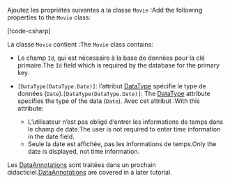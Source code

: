 <span data-ttu-id="b0024-101">Ajoutez les propriétés suivantes à la classe `Movie` :</span><span class="sxs-lookup"><span data-stu-id="b0024-101">Add the following properties to the `Movie` class:</span></span>

[!code-csharp[](~/tutorials/first-mvc-app/start-mvc/sample/MvcMovie22/Models/Movie.cs?name=snippet1)]

<span data-ttu-id="b0024-102">La classe `Movie` contient :</span><span class="sxs-lookup"><span data-stu-id="b0024-102">The `Movie` class contains:</span></span>

* <span data-ttu-id="b0024-103">Le champ `Id`, qui est nécessaire à la base de données pour la clé primaire.</span><span class="sxs-lookup"><span data-stu-id="b0024-103">The `Id` field which is required by the database for the primary key.</span></span>
* <span data-ttu-id="b0024-104">`[DataType(DataType.Date)]`:  l’attribut [DataType](/dotnet/api/microsoft.aspnetcore.mvc.dataannotations.internal.datatypeattributeadapter) spécifie le type de données (`Date`).</span><span class="sxs-lookup"><span data-stu-id="b0024-104">`[DataType(DataType.Date)]`:  The [DataType](/dotnet/api/microsoft.aspnetcore.mvc.dataannotations.internal.datatypeattributeadapter) attribute specifies the type of the data (`Date`).</span></span> <span data-ttu-id="b0024-105">Avec cet attribut :</span><span class="sxs-lookup"><span data-stu-id="b0024-105">With this attribute:</span></span>

  * <span data-ttu-id="b0024-106">L’utilisateur n’est pas obligé d’entrer les informations de temps dans le champ de date.</span><span class="sxs-lookup"><span data-stu-id="b0024-106">The user is not required to enter time information in the date field.</span></span>
  * <span data-ttu-id="b0024-107">Seule la date est affichée, pas les informations de temps.</span><span class="sxs-lookup"><span data-stu-id="b0024-107">Only the date is displayed, not time information.</span></span>

<span data-ttu-id="b0024-108">Les [DataAnnotations](/dotnet/api/system.componentmodel.dataannotations) sont traitées dans un prochain didacticiel.</span><span class="sxs-lookup"><span data-stu-id="b0024-108">[DataAnnotations](/dotnet/api/system.componentmodel.dataannotations) are covered in a later tutorial.</span></span>